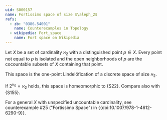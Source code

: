 ```yaml
---
uid: S000157
name: Fortissimo space of size $\aleph_2$
refs:
  - zb: "0386.54001" 
    name: Counterexamples in Topology
  - wikipedia: Fort_space
    name: Fort space on Wikipedia
---
```


Let $X$ be a set of cardinality $\aleph_2$ with a distinguished point $p\in X$.
Every point not equal to $p$ is isolated and the open neighborhoods of $p$ are the cocountable subsets of $X$ containing that point.

This space is the one-point Lindelöfication of a discrete space of size $\aleph_2$.

If $2^{\aleph_0}=\aleph_2$ holds, this space is homeomorphic to {S22}.
Compare also with {S155}.

For a general $X$ with unspecified uncountable cardinality,
see counterexample #25 ("Fortissimo Space") in {{doi:10.1007/978-1-4612-6290-9}}.
